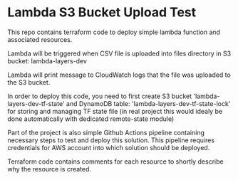 # Lambda S3 Bucket Upload Test

This repo contains terraform code to deploy simple lambda function and associated resources.

Lambda will be triggered when CSV file is uploaded into files directory in S3 bucket: lambda-layers-dev

Lambda will print message to CloudWatch logs that the file was uploaded to the S3 bucket.

In order to deploy this code, you need to first create S3 bucket 'lambda-layers-dev-tf-state' and DynamoDB table: 'lambda-layers-dev-tf-state-lock' for storing and managing TF state file (in real project this would idealy be done automatically with dedicated remote-state module)

Part of the project is also simple Github Actions pipeline containing necessary steps to test and deploy this solution. This pipeline requires credentials for AWS account into which solution should be deployed.

Terraform code contains comments for each resource to shortly describe why the resource is created.
